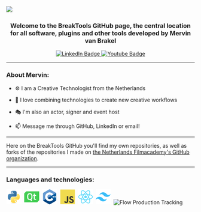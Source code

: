 <img src="https://user-images.githubusercontent.com/63094424/236157574-bd2cdd42-072c-4d78-940e-5fb0f42cbcc6.svg" />

<h3 align="center">Welcome to the BreakTools GitHub page, the central location for all software, plugins and other tools developed by Mervin van Brakel </h3> 
  
<div id="badges" align="center">
  <a href="https://www.linkedin.com/in/mervin-van-brakel/">
    <img src="https://img.shields.io/badge/LinkedIn-blue?style=for-the-badge&logo=linkedin&logoColor=white" alt="LinkedIn Badge"/>
  </a>
  <a href="https://www.youtube.com/@BreakTools">
    <img src="https://img.shields.io/badge/YouTube-red?style=for-the-badge&logo=youtube&logoColor=white" alt="Youtube Badge"/>
  </a>
</div>

---
### About Mervin:

- :gear: I am a Creative Technologist from the Netherlands

- :wrench: I love combining technologies to create new creative workflows

- :performing_arts: I'm also an actor, signer and event host

- :mailbox: Message me through GitHub, LinkedIn or email!

---
Here on the BreakTools GitHub you'll find my own repositories, as well as forks of the repositories I made on [the Netherlands Filmacademy's GitHub organization](https://github.com/nfa-vfxim).

---

### Languages and technologies:
<div>
  <img src="https://github.com/devicons/devicon/blob/master/icons/python/python-original.svg" title="Python" alt="Python" width="40" height="40"/>&nbsp;
  <img src="https://github.com/devicons/devicon/blob/master/icons/qt/qt-original.svg" title="Qt" alt="Qt" width="40" height="40"/>&nbsp;
  <img src="https://github.com/devicons/devicon/blob/master/icons/cplusplus/cplusplus-original.svg" title="C++" alt="C++" width="40" height="40"/>&nbsp;
  <img src="https://github.com/devicons/devicon/blob/master/icons/javascript/javascript-original.svg" title="JavaScript" alt="JavaScript" width="40" height="40"/>&nbsp;
  <img src="https://github.com/devicons/devicon/blob/master/icons/react/react-original.svg" title="React" alt="React" width="40" height="40"/>&nbsp;
  <img src="https://github.com/devicons/devicon/blob/master/icons/tailwindcss/tailwindcss-original.svg" title="Tailwind" alt="Tailwind" width="40" height="40"/>&nbsp;
  <img src="https://avatars.githubusercontent.com/u/317894?s=200&v=4" title="Tailwind" alt="Flow Production Tracking" width="40" height="40"/>&nbsp;

</div>
